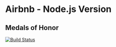 Airbnb - Node.js Version
========================================

Medals of Honor
--------------

[![Build Status](https://travis-ci.org/rtmalone/airbnb-js.png?branch=master)](https://travis-ci.org/rtmalone/airbnb-js)
